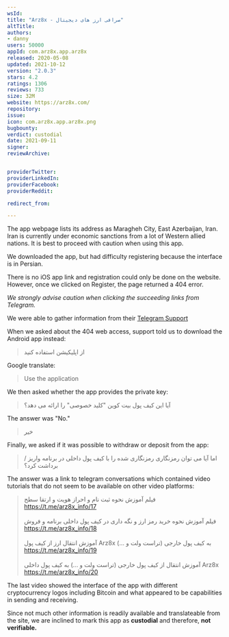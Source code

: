 ```yaml
---
wsId: 
title: "Arz8x - صرافی ارز های دیجیتال"
altTitle: 
authors:
- danny
users: 50000
appId: com.arz8x.app.arz8x
released: 2020-05-08
updated: 2021-10-12
version: "2.0.3"
stars: 4.2
ratings: 1306
reviews: 733
size: 32M
website: https://arz8x.com/
repository: 
issue: 
icon: com.arz8x.app.arz8x.png
bugbounty: 
verdict: custodial
date: 2021-09-11
signer: 
reviewArchive:


providerTwitter: 
providerLinkedIn: 
providerFacebook: 
providerReddit: 

redirect_from:

---
```



The app webpage lists its address as Maragheh City, East Azerbaijan, Iran. Iran is currently under economic sanctions from a lot of Western allied nations. It is best to proceed with caution when using this app. 

We downloaded the app, but had difficulty registering because the interface is in Persian.

There is no iOS app link and registration could only be done on the website. However, once we clicked on Register, the page returned a 404 error.

*We strongly advise caution when clicking the succeeding links from Telegram.*

We were able to gather information from their [Telegram Support](https://t.me/Arz8x) 

When we asked about the 404 web access, support told us to download the Android app instead:

> از اپلیکیشن استفاده کنید

Google translate: 

> Use the application

We then asked whether the app provides the private key:

> آیا این کیف پول بیت کوین "کلید خصوصی" را ارائه می دهد؟

The answer was "No."

> خیر

Finally, we asked if it was possible to withdraw or deposit from the app:

> اما آیا می توان رمزنگاری رمزنگاری شده را با کیف پول داخلی در برنامه واریز / برداشت کرد؟

The answer was a link to telegram conversations which contained video tutorials that do not seem to be available on other video platforms:

> فیلم آموزش نحوه ثبت نام و احراز هویت و ارتقا سطح<br>
https://t.me/arz8x_info/17<br><br>
فیلم آموزش نحوه خرید رمز ارز و نگه داری در کیف پول داخلی برنامه و فروش <br>
https://t.me/arz8x_info/18<br><br>
آموزش انتقال ارز از کیف پول Arz8x به کیف پول خارجی (تراست ولت و ...)<br>
https://t.me/arz8x_info/19<br><br>
آموزش انتقال از کیف پول خارجی (تراست ولت و ...) به کیف پول داخلی Arz8x<br> 
https://t.me/arz8x_info/20

The last video showed the interface of the app with different cryptocurrency logos including Bitcoin and what appeared to be capabilities in sending and receiving. 

Since not much other information is readily available and translateable from the site, we are inclined to mark this app as **custodial** and therefore, **not verifiable.**
